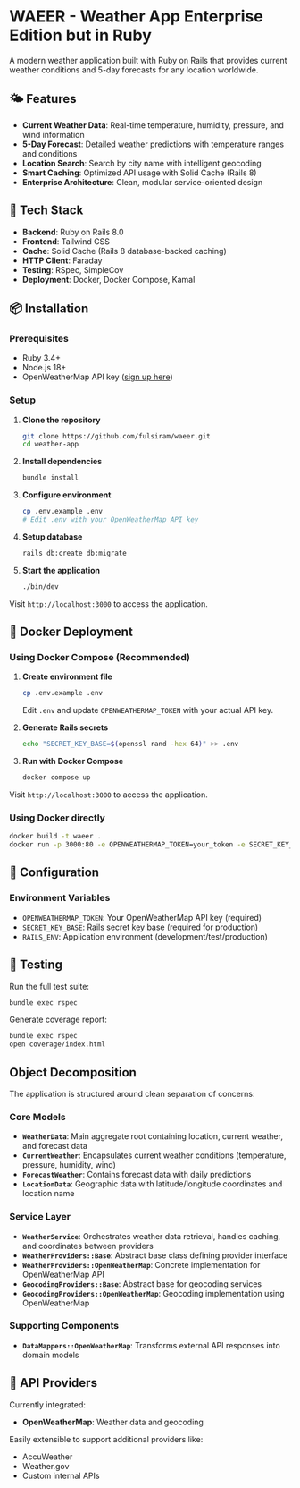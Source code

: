 # WAEER - Weather App Enterprise Edition but in Ruby

A modern weather application built with Ruby on Rails that provides current weather conditions and 5-day forecasts for any location worldwide.

## 🌤️ Features

- **Current Weather Data**: Real-time temperature, humidity, pressure, and wind information
- **5-Day Forecast**: Detailed weather predictions with temperature ranges and conditions
- **Location Search**: Search by city name with intelligent geocoding
- **Smart Caching**: Optimized API usage with Solid Cache (Rails 8)
- **Enterprise Architecture**: Clean, modular service-oriented design

## 🚀 Tech Stack

- **Backend**: Ruby on Rails 8.0
- **Frontend**: Tailwind CSS
- **Cache**: Solid Cache (Rails 8 database-backed caching)
- **HTTP Client**: Faraday
- **Testing**: RSpec, SimpleCov
- **Deployment**: Docker, Docker Compose, Kamal

## 📦 Installation

### Prerequisites
- Ruby 3.4+
- Node.js 18+
- OpenWeatherMap API key ([sign up here](https://openweathermap.org/api))

### Setup

1. **Clone the repository**
   ```bash
   git clone https://github.com/fulsiram/waeer.git
   cd weather-app
   ```

2. **Install dependencies**
   ```bash
   bundle install
   ```

3. **Configure environment**
   ```bash
   cp .env.example .env
   # Edit .env with your OpenWeatherMap API key
   ```

4. **Setup database**
   ```bash
   rails db:create db:migrate
   ```

5. **Start the application**
   ```bash
   ./bin/dev
   ```

Visit `http://localhost:3000` to access the application.

## 🐳 Docker Deployment

### Using Docker Compose (Recommended)

1. **Create environment file**
   ```bash
   cp .env.example .env
   ```
   
   Edit `.env` and update `OPENWEATHERMAP_TOKEN` with your actual API key.

2. **Generate Rails secrets**
   ```bash
   echo "SECRET_KEY_BASE=$(openssl rand -hex 64)" >> .env
   ```

3. **Run with Docker Compose**
   ```bash
   docker compose up
   ```

Visit `http://localhost:3000` to access the application.

### Using Docker directly

```bash
docker build -t waeer .
docker run -p 3000:80 -e OPENWEATHERMAP_TOKEN=your_token -e SECRET_KEY_BASE=your_secret_key_base waeer
```

## 🔧 Configuration

### Environment Variables

- `OPENWEATHERMAP_TOKEN`: Your OpenWeatherMap API key (required)
- `SECRET_KEY_BASE`: Rails secret key base (required for production)
- `RAILS_ENV`: Application environment (development/test/production)

## 🧪 Testing

Run the full test suite:

```bash
bundle exec rspec
```

Generate coverage report:
```bash
bundle exec rspec
open coverage/index.html
```

## Object Decomposition

The application is structured around clean separation of concerns:

### Core Models
- **`WeatherData`**: Main aggregate root containing location, current weather, and forecast data
- **`CurrentWeather`**: Encapsulates current weather conditions (temperature, pressure, humidity, wind)
- **`ForecastWeather`**: Contains forecast data with daily predictions
- **`LocationData`**: Geographic data with latitude/longitude coordinates and location name

### Service Layer
- **`WeatherService`**: Orchestrates weather data retrieval, handles caching, and coordinates between providers
- **`WeatherProviders::Base`**: Abstract base class defining provider interface
- **`WeatherProviders::OpenWeatherMap`**: Concrete implementation for OpenWeatherMap API
- **`GeocodingProviders::Base`**: Abstract base for geocoding services
- **`GeocodingProviders::OpenWeatherMap`**: Geocoding implementation using OpenWeatherMap

### Supporting Components
- **`DataMappers::OpenWeatherMap`**: Transforms external API responses into domain models

## 🔌 API Providers

Currently integrated:
- **OpenWeatherMap**: Weather data and geocoding

Easily extensible to support additional providers like:
- AccuWeather
- Weather.gov
- Custom internal APIs

